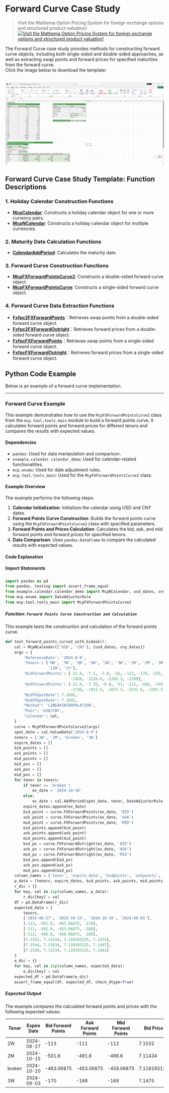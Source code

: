 # **Forward Curve Case Study**


> Visit the Mathema Option Pricing System for foreign exchange options and structured product valuation!
[![Visit the Mathema Option Pricing System for foreign exchange options and structured product valuation!](../pic/mathema.png)](https://fxo.mathema.com.cn)

The Forward Curve case study provides methods for constructing forward curve objects, including both single-sided and double-sided approaches, as well as extracting swap points and forward prices for specified maturities from the forward curve.  
Click the image below to download the template:

[![MCP-TC04-Forward Curve Case](./pic/tc04.png)](./MCP-TC04-ForwardCurveCase.xlsx)
---

## **Forward Curve Case Study Template: Function Descriptions**

### **1. Holiday Calendar Construction Functions**
   - **[McpCalendar](/latest/api/calendar.html#excel-mcpcalendar-code-dates)**: Constructs a holiday calendar object for one or more currency pairs.
   - **[McpNCalendar](/latest/api/calendar.html#excel-mcpncalendar-ccys-holidays)**: Constructs a holiday calendar object for multiple currencies.

### **2. Maturity Date Calculation Functions**
   - **[CalendarAddPeriod](/latest/api/calendar.html#excel-calendaraddperiod-cal-date-tenor-dateadjustrule-dateadjusterrule-actual-endofmonthrule-false-lastopenday-false-calendarcodes)**: Calculates the maturity date.

### **3. Forward Curve Construction Functions**
   - **[McpFXForwardPointsCurve2](/latest/api/fxforwardratecurve.html#excel-mcpfxforwardpointscurve2-args1-args2-args3-args4-args5-fmt-vp)**: Constructs a double-sided forward curve object.
   - **[McpFXForwardPointsCurve](/latest/api/fxforwardratecurve.html#excel-mcpfxforwardpointscurve-args1-args2-args3-args4-args5-fmt-vp)**: Constructs a single-sided forward curve object.

### **4. Forward Curve Data Extraction Functions**
   - **[Fxfpc2FXForwardPoints](/latest/api/fxforwardratecurve.html#excel-fxfpc2fxforwardpoints-curve-date-bidmidask)**：Retrieves swap points from a double-sided forward curve object.
   - **[Fxfpc2FXForwardOutright](/latest/api/fxforwardratecurve.html#excel-fxfpc2fxforwardoutright-curve-date-bidmidask)**：Retrieves forward prices from a double-sided forward curve object.
   - **[FxfpcFXForwardPoints](/latest/api/fxforwardratecurve.html#excel-fxfpcfxforwardpoints-curve-date)**：Retrieves swap points from a single-sided forward curve object.
   - **[FxfpcFXForwardOutright](/latest/api/fxforwardratecurve.html#excel-fxfpcfxforwardoutright-curve-date)**：Retrieves forward prices from a single-sided forward curve object.
   
## **Python Code Example**

Below is an example of a forward curve implementation.

---

### **Forward Curve Example**

This example demonstrates how to use the `McpFXForwardPointsCurve2` class from the `mcp.tool.tools_main` module to build a forward points curve. It calculates forward points and forward prices for different tenors and compares the results with expected values.

#### **Dependencies**

- `pandas`: Used for data manipulation and comparison.
- `example.calendar.calendar_demo`: Used for calendar-related functionalities.
- `mcp.enums`: Used for date adjustment rules.
- `mcp.tool.tools_main`: Used for the `McpFXForwardPointsCurve2` class.

#### **Example Overview**

The example performs the following steps:

1. **Calendar Initialization**: Initializes the calendar using USD and CNY dates.
2. **Forward Points Curve Construction**: Builds the forward points curve using the `McpFXForwardPointsCurve2` class with specified parameters.
3. **Forward Points and Prices Calculation**: Calculates the bid, ask, and mid forward points and forward prices for specified tenors.
4. **Data Comparison**: Uses `pandas.DataFrame` to compare the calculated results with expected values.

#### **Code Explanation**

##### **Import Statements**

```python
import pandas as pd
from pandas._testing import assert_frame_equal
from example.calendar.calendar_demo import McpNCalendar, usd_dates, cny_dates
from mcp.enums import DateAdjusterRule
from mcp.tool.tools_main import McpFXForwardPointsCurve2
```

##### **Function**: **`Forward Points Curve Construction and Calculation`**

This example tests the construction and calculation of the forward points curve.

```python
def test_forward_points_curve2_with_bidask():
    cal = McpNCalendar(['USD', 'CNY'], [usd_dates, cny_dates])
    args = {
        'ReferenceDate': '2024-8-9',
        'Tenors': ['ON', 'TN', 'SN', 'SW', '2W', '3W', '1M', '2M', '3M', '4M', '5M', '6M', '7M', '8M', '9M', '10M',
                   '11M', '1Y'],
        'BidForwardPoints': [-22.6, -7.5, -7.8, -55, -113, -170, -255, -501.6, -738, -960, -1203, -1395, -1603, -1786,
                             -1928, -2126.6, -2283.3, -2398],
        'AskForwardPoints': [-21.6, -7.35, -6.8, -51, -111, -168, -245, -491.6, -728, -952.22, -1181, -1391, -1558,
                             -1736, -1923.5, -2073.3, -2231.6, -2391.5],
        "BidFXSpotRate": 7.1645,
        "AskFXSpotRate": 7.1655,
        "Method": 'LINEARINTERPOLATION',
        "Pair": 'USD/CNY',
        'Calendar': cal,
    }
    curve = McpFXForwardPointsCurve2(args)
    spot_date = cal.ValueDate('2024-8-9')
    tenors = ['2W', '2M', 'broken', '3W']
    expire_dates = []
    bid_points = []
    ask_points = []
    mid_points = []
    bid_pxs = []
    ask_pxs = []
    mid_pxs = []
    for tenor in tenors:
        if tenor == 'broken':
            ex_date = '2024-10-10'
        else:
            ex_date = cal.AddPeriod(spot_date, tenor, DateAdjusterRule.Following)
        expire_dates.append(ex_date)
        bid_point = curve.FXForwardPoints(ex_date, 'BID')
        ask_point = curve.FXForwardPoints(ex_date, 'ASK')
        mid_point = curve.FXForwardPoints(ex_date, 'MID')
        bid_points.append(bid_point)
        ask_points.append(ask_point)
        mid_points.append(mid_point)
        bid_px = curve.FXForwardOutright(ex_date, 'BID')
        ask_px = curve.FXForwardOutright(ex_date, 'ASK')
        mid_px = curve.FXForwardOutright(ex_date, 'MID')
        bid_pxs.append(bid_px)
        ask_pxs.append(ask_px)
        mid_pxs.append(mid_px)
    column_names = ['tenor', 'expire_date', 'bidpoints', 'askpoints', 'midpoints', 'bidpx', 'askpx', 'midpx']
    p_data = [tenors, expire_dates, bid_points, ask_points, mid_points, bid_pxs, ask_pxs, mid_pxs]
    r_dic = {}
    for key, val in zip(column_names, p_data):
        r_dic[key] = val
    df = pd.DataFrame(r_dic)
    expected_data = [
        tenors,
        ['2024-08-27', '2024-10-15', '2024-10-10', '2024-09-03'],
        [-113, -501.6, -463.06875, -170],
        [-111, -491.6, -453.06875, -168],
        [-112, -496.6, -458.06875, -169],
        [7.1532, 7.11434, 7.118193125, 7.1475],
        [7.1544, 7.11634, 7.120193125, 7.1487],
        [7.1538, 7.11534, 7.119193125, 7.1481]
    ]
    e_dic = {}
    for key, val in zip(column_names, expected_data):
        e_dic[key] = val
    expected_df = pd.DataFrame(e_dic)
    assert_frame_equal(df, expected_df, check_dtype=True)
```

##### **Expected Output**

The example compares the calculated forward points and prices with the following expected values:

| Tenor  | Expire Date | Bid Forward Points | Ask Forward Points | Mid Forward Points | Bid Price   | Ask Price   | Mid Price   |
|--------|-------------|--------------------|--------------------|--------------------|-------------|-------------|-------------|
| 2W     | 2024-08-27  | -113               | -111               | -112               | 7.1532      | 7.1544      | 7.1538      |
| 2M     | 2024-10-15  | -501.6             | -491.6             | -496.6             | 7.11434     | 7.11634     | 7.11534     |
| broken | 2024-10-10  | -463.06875         | -453.06875         | -458.06875         | 7.118193125 | 7.120193125 | 7.119193125 |
| 3W     | 2024-09-03  | -170               | -168               | -169               | 7.1475      | 7.1487      | 7.1481      |